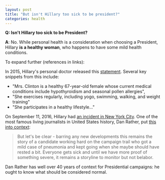 ```yaml
---
layout: post
title: "But isn't Hillary too sick to be president?"
categories: health
---
```


**Q: Isn't Hillary too sick to be President?**

**A**: No. While personal health is a consideration when choosing a
President, Hillary **is a healthy woman**, who happens to have some mild
health conditions.

To expand further (references in links):

In 2015, Hillary's personal doctor released this
[statement](https://m.hrc.onl/secretary/10-documents/01-health-financial-records/2015-07-28_Statement_of_Health_-_LBardack.pdf).
Several key snippets from this include:

* "Mrs. Clinton is a healthy 67-year-old female whose current medical
conditions include hypothyroidism and seasonal pollen allergies",
* "She exercises regularly, including yogo, swimming, walking, and
  weight training"
* "She participates in a healthy lifestyle..."


On September 11, 2016, Hillary had
[an incident in New York City](https://www.washingtonpost.com/politics/clinton-falls-ill-during-911-memorial-service-in-new-york/2016/09/11/a52e09c2-7855-11e6-ac8e-cf8e0dd91dc7_story.html). One
of the most famous living journalists in United States history, Dan
Rather, put
[this into context](https://www.facebook.com/theDanRather/posts/10157417560045716):

> But let's be clear - barring any new developments this remains the
> story of a candidate working hard on the campaign trail who got a
> mild case of pneumonia and kept going when she maybe should have
> rested a bit. Everyone gets sick and until we have more proof of
> something severe, it remains a storyline to monitor but not belabor.

Dan Rather has well over 40 years of context for Presidential
campaigns: he ought to know what should be considered normal.
